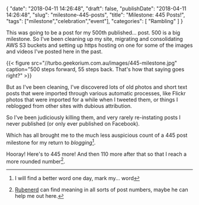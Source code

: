 {
    "date": "2018-04-11 14:26:48",
    "draft": false,
    "publishDate": "2018-04-11 14:26:48",
    "slug": "milestone-445-posts",
    "title": "Milestone: 445 Posts!",
    "tags": ["milestone","celebration","event"],
    "categories": [
        "Rambling"
    ]
}

This was going to be a post for my 500th published... post. 500 is a big milestone. So I've been cleaning up my site, migrating and consolidating AWS S3 buckets and setting up https hosting on one for some of the images and videos I've posted here in the past.

{{< figure src="//turbo.geekorium.com.au/images/445-milestone.jpg" caption="500 steps forward, 55 steps back. That's how that saying goes right?" >}}

But as I've been cleaning, I've discovered lots of old photos and short text posts that were imported through various automatic processes, like Flickr photos that were imported for a while when I tweeted them, or things I reblogged from other sites with dubious attribution.

So I've been judiciously killing them, and very rarely re-instating posts I never published (or only ever published on Facebook).

Which has all brought me to the much less auspicious count of a 445 post milestone for my return to *blogging*[^word].

Hooray! Here's to 445 more! And then 110 more after that so that I reach a more rounded number[^help].

[^help]:[Rubenerd](//rubenerd.com) can find meaning in all sorts of post numbers, maybe he can help me out here.
[^word]:I will find a better word one day, mark my... word